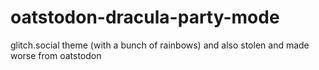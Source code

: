 # oatstodon-dracula-party-mode
glitch.social theme (with a bunch of rainbows) and also stolen and made worse from oatstodon
